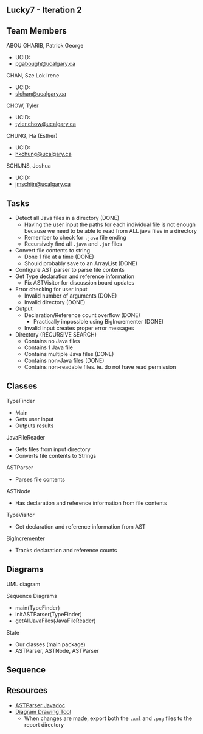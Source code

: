 Lucky7 - Iteration 2
-------------------------

Team Members
----
ABOU GHARIB, Patrick George
- UCID: 
- pgabough@ucalgary.ca

CHAN, Sze Lok Irene
- UCID: 
- slchan@ucalgary.ca

CHOW, Tyler
- UCID: 
- tyler.chow@ucalgary.ca

CHUNG, Ha (Esther)
- UCID: 
- hkchung@ucalgary.ca

SCHIJNS, Joshua
- UCID: 
- jmschijn@ucalgary.ca

Tasks
-----
- Detect all Java files in a directory (DONE)
	- Having the user input the paths for each individual file is not enough because we need to be able to read from ALL java files in a directory
	- Remember to check for `.java` file ending
	- Recursively find all `.java` and `.jar` files
- Convert file contents to string
	- Done 1 file at a time (DONE)
	- Should probably save to an ArrayList<String> (DONE)
- Configure AST parser to parse file contents
- Get Type declaration and reference information
	- Fix ASTVisitor for discussion board updates
- Error checking for user input
	- Invalid number of arguments (DONE)
	- Invalid directory (DONE)
- Output
	- Declaration/Reference count overflow (DONE)
		- Practically impossible using BigIncrementer (DONE)
	- Invalid input creates proper error messages
- Directory (RECURSIVE SEARCH)
	- Contains no Java files
	- Contains 1 Java file
	- Contains multiple Java files (DONE)
	- Contains non-Java files (DONE)
	- Contains non-readable files. ie. do not have read permission

Classes
-------
TypeFinder
- Main
- Gets user input
- Outputs results

JavaFileReader
- Gets files from input directory
- Converts file contents to Strings

ASTParser
- Parses file contents

ASTNode
- Has declaration and reference information from file contents

TypeVisitor
- Get declaration and reference information from AST

BigIncrementer
- Tracks declaration and reference counts

Diagrams
--------
UML diagram

Sequence Diagrams
- main(TypeFinder)
- initASTParser(TypeFinder)
- getAllJavaFiles(JavaFileReader)


State
- Our classes (main package)
- ASTParser, ASTNode, ASTParser

Sequence
-


Resources
---------
- [ASTParser Javadoc](https://help.eclipse.org/mars/index.jsp?topic=%2Forg.eclipse.jdt.doc.isv%2Freference%2Fapi%2Forg%2Feclipse%2Fjdt%2Fcore%2Fdom%2FASTParser.html)
- [Diagram Drawing Tool](https://draw.io)
	- When changes are made, export both the `.xml` and `.png` files to the report directory
